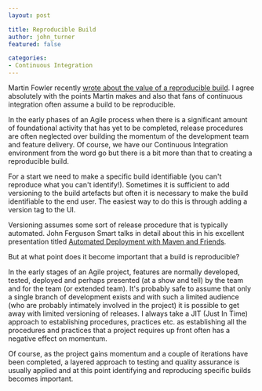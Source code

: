 ```yaml
---
layout: post

title: Reproducible Build
author: john_turner
featured: false

categories:
- Continuous Integration
---
```


Martin Fowler recently [wrote about the value of a reproducible build](http://martinfowler.com/bliki/ReproducibleBuild.html). I agree absolutely with the points Martin makes and also that fans of continuous integration often assume a build to be reproducible.

In the early phases of an Agile process when there is a significant amount of foundational activity that has yet to be completed, release procedures are often neglected over building the momentum of the development team and feature delivery. Of course, we have our Continuous Integration environment from the word go but there is a bit more than that to creating a reproducible build.

For a start we need to make a specific build identifiable (you can't reproduce what you can't identify!). Sometimes it is sufficient to add versioning to the build artefacts but often it is necessary to make the build identifiable to the end user. The easiest way to do this is through adding a version tag to the UI.

Versioning assumes some sort of release procedure that is typically automated. John Ferguson Smart talks in detail about this in his excellent presentation titled [Automated Deployment with Maven and Friends](http://www.slideshare.net/wakaleo/automated-deployment-with-maven-going-the-whole-nine-yards).

But at what point does it become important that a build is reproducible?

In the early stages of an Agile project, features are normally developed, tested, deployed and perhaps presented (at a show and tell) by the team and for the team (or extended team). It's probably safe to assume that only a single branch of development exists and with such a limited audience (who are probably intimately involved in the project) it is possible to get away with limited versioning of releases. I always take a JIT (Just In Time) approach to establishing procedures, practices etc. as establishing all the procedures and practices that a project requires up front often has a negative effect on momentum.

Of course, as the project gains momentum and a couple of iterations have been completed, a layered approach to testing and quality assurance is usually applied and at this point identifying and reproducing specific builds becomes important.
